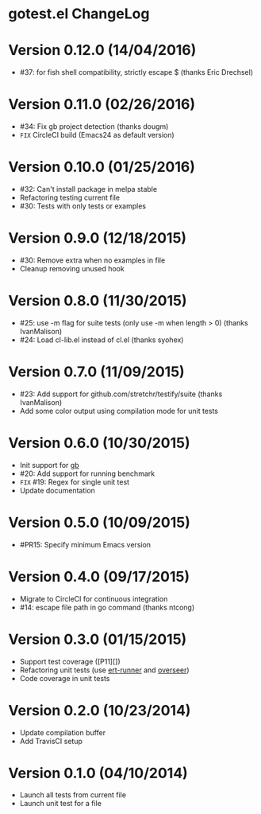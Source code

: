 # gotest.el ChangeLog

# Version 0.12.0 (14/04/2016)

- #37: for fish shell compatibility, strictly escape $ (thanks Eric Drechsel)

# Version 0.11.0 (02/26/2016)

- #34: Fix gb project detection (thanks dougm)
- `FIX` CircleCI build (Emacs24 as default version)

# Version 0.10.0 (01/25/2016)

- #32: Can't install package in melpa stable
- Refactoring testing current file
- #30: Tests with only tests or examples

# Version 0.9.0 (12/18/2015)

- #30: Remove extra  when no examples in file
- Cleanup removing unused hook

# Version 0.8.0 (11/30/2015)

- #25: use -m flag for suite tests (only use -m when length > 0) (thanks IvanMalison)
- #24: Load cl-lib.el instead of cl.el (thanks syohex)

# Version 0.7.0 (11/09/2015)

- #23: Add support for github.com/stretchr/testify/suite (thanks IvanMalison)
- Add some color output using compilation mode for unit tests

# Version 0.6.0 (10/30/2015)

- Init support for [gb][]
- #20: Add support for running benchmark
- `FIX` #19: Regex for single unit test
- Update documentation

# Version 0.5.0 (10/09/2015)

- #PR15: Specify minimum Emacs version

# Version 0.4.0 (09/17/2015)

- Migrate to CircleCI for continuous integration
- #14: escape file path in go command (thanks ntcong)

# Version 0.3.0 (01/15/2015)

- Support test coverage ([P11][])
- Refactoring unit tests (use [ert-runner][] and [overseer][])
- Code coverage in unit tests

# Version 0.2.0 (10/23/2014)

- Update compilation buffer
- Add TravisCI setup

# Version 0.1.0 (04/10/2014)

- Launch all tests from current file
- Launch unit test for a file


[ert-runner]: https://github.com/rejeep/ert-runner.el
[overseer]: https://github.com/tonini/overseer.el

[gb]: http://getgb.io/
